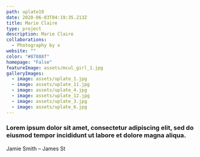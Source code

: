 ```yaml
---
path: uplate19
date: 2020-06-03T04:19:35.213Z
title: Marie Claire
type: project
description: Marie Claire
collaborations:
  - Photography by x
website: ""
color: "#87888f"
homepage: "False"
featureImage: assets/mcul_girl_1.jpg
galleryImages:
  - image: assets/uplate_1.jpg
  - image: assets/uplate_11.jpg
  - image: assets/uplate_4.jpg
  - image: assets/uplate_12.jpg
  - image: assets/uplate_3.jpg
  - image: assets/uplate_6.jpg
---
```

### Lorem ipsum dolor sit amet, consectetur adipiscing elit, sed do eiusmod tempor incididunt ut labore et dolore magna aliqua.

Jamie Smith – James St